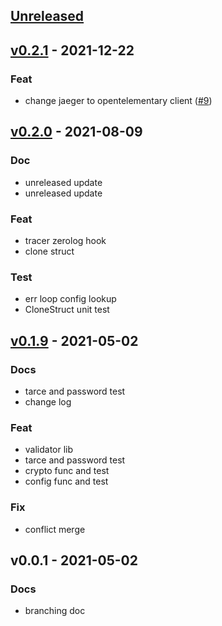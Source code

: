 <a name="unreleased"></a>
## [Unreleased]


<a name="v0.2.1"></a>
## [v0.2.1] - 2021-12-22
### Feat
- change jaeger to opentelementary client ([#9](https://github.com/kubuskotak/valkyrie/issues/9))


<a name="v0.2.0"></a>
## [v0.2.0] - 2021-08-09
### Doc
- unreleased update
- unreleased update

### Feat
- tracer zerolog hook
- clone struct

### Test
- err loop config lookup
- CloneStruct unit test


<a name="v0.1.9"></a>
## [v0.1.9] - 2021-05-02
### Docs
- tarce and password test
- change log

### Feat
- validator lib
- tarce and password test
- crypto func and test
- config func and test

### Fix
- conflict merge


<a name="v0.0.1"></a>
## v0.0.1 - 2021-05-02
### Docs
- branching doc


[Unreleased]: https://github.com/kubuskotak/valkyrie/compare/v0.2.1...HEAD
[v0.2.1]: https://github.com/kubuskotak/valkyrie/compare/v0.2.0...v0.2.1
[v0.2.0]: https://github.com/kubuskotak/valkyrie/compare/v0.1.9...v0.2.0
[v0.1.9]: https://github.com/kubuskotak/valkyrie/compare/v0.0.1...v0.1.9

